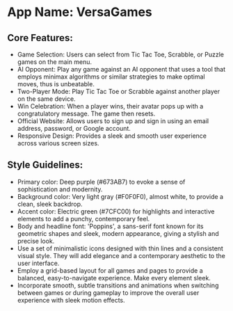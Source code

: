# **App Name**: VersaGames

## Core Features:

- Game Selection: Users can select from Tic Tac Toe, Scrabble, or Puzzle games on the main menu.
- AI Opponent: Play any game against an AI opponent that uses a tool that employs minimax algorithms or similar strategies to make optimal moves, thus is unbeatable.
- Two-Player Mode: Play Tic Tac Toe or Scrabble against another player on the same device.
- Win Celebration: When a player wins, their avatar pops up with a congratulatory message. The game then resets.
- Official Website: Allows users to sign up and sign in using an email address, password, or Google account.
- Responsive Design: Provides a sleek and smooth user experience across various screen sizes.

## Style Guidelines:

- Primary color: Deep purple (#673AB7) to evoke a sense of sophistication and modernity.
- Background color: Very light gray (#F0F0F0), almost white, to provide a clean, sleek backdrop.
- Accent color: Electric green (#7CFC00) for highlights and interactive elements to add a punchy, contemporary feel.
- Body and headline font: 'Poppins', a sans-serif font known for its geometric shapes and sleek, modern appearance, giving a stylish and precise look.
- Use a set of minimalistic icons designed with thin lines and a consistent visual style. They will add elegance and a contemporary aesthetic to the user interface.
- Employ a grid-based layout for all games and pages to provide a balanced, easy-to-navigate experience. Make every element sleek.
- Incorporate smooth, subtle transitions and animations when switching between games or during gameplay to improve the overall user experience with sleek motion effects.